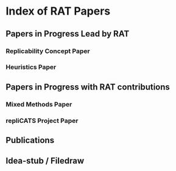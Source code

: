 # Index of RAT Papers

## Papers in Progress Lead by RAT
### Replicability Concept Paper 
### Heuristics Paper 
## Papers in Progress with RAT contributions
### Mixed Methods Paper 
### repliCATS Project Paper 
## Publications
## Idea-stub / Filedraw
